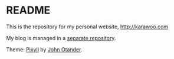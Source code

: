 # README

This is the repository for my personal website, http://karawoo.com

My blog is managed in a [separate repository](https://github.com/karawoo/blog).

Theme: [Pixyll](https://github.com/johnotander/pixyll) by [John Otander](http://johnotander.com).

